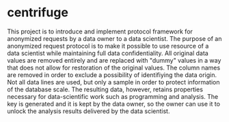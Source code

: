 # centrifuge
This project is to introduce and implement protocol framework for anonymized requests by a data owner to a data scientist. The purpose of an anonymized request protocol is to make it possible to use resource of a data scientist while maintaining full data confidentiality. All original data values are removed entirely and are replaced with "dummy" values in a way that does not allow for restoration of the original values. The column names are removed in order to exclude a possibility of identifiying the data origin. Not all data lines are used, but only a sample in order to protect information of the database scale. The resulting data, however, retains properties necessary for data-scientific work such as programming and analysis. The key is generated and it is kept by the data owner, so the owner can use it  to unlock the analysis results delivered by the data scientist.
